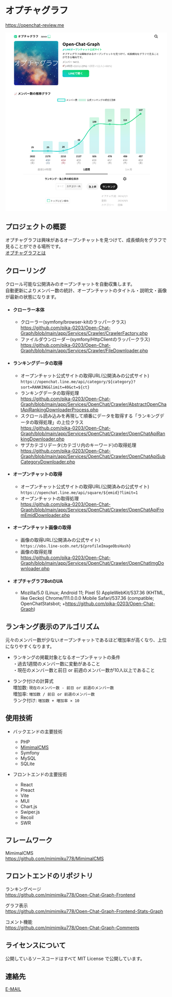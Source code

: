 # オプチャグラフ
https://openchat-review.me

![Image](/image.jpg)

## プロジェクトの概要
オプチャグラフは興味があるオープンチャットを見つけて、成長傾向をグラフで見ることができる場所です。  
[オプチャグラフとは](https://openchat-review.me/policy)

## クローリング  
クロール可能な公開済みのオープンチャットを自動収集します。  
自動更新によりメンバー数の統計、オープンチャットのタイトル・説明文・画像が最新の状態になります。  

- #### クローラー本体
  - クローラー(symfony/browser-kitのラッパークラス)  
  https://github.com/pika-0203/Open-Chat-Graph/blob/main/app/Services/Crawler/CrawlerFactory.php
  - ファイルダウンローダー(symfony/HttpClientのラッパークラス)  
  https://github.com/pika-0203/Open-Chat-Graph/blob/main/app/Services/Crawler/FileDownloader.php

- #### ランキングデータの取得
  - オープンチャット公式サイトの取得URL(公開済みの公式サイト)    
  `https://openchat.line.me/api/category/${category}?sort=RANKING&limit=40&ct=${ct}`
  - ランキングデータの取得処理  
  https://github.com/pika-0203/Open-Chat-Graph/blob/main/app/Services/OpenChat/Crawler/AbstractOpenChatApiRankingDownloaderProcess.php
  - スクロール読み込みを再現して順番にデータを取得する「ランキングデータの取得処理」の上位クラス  
  https://github.com/pika-0203/Open-Chat-Graph/blob/main/app/Services/OpenChat/Crawler/OpenChatApiRankingDownloader.php
  - サブカテゴリデータ(カテゴリ内のキーワード)の取得処理  
  https://github.com/pika-0203/Open-Chat-Graph/blob/main/app/Services/OpenChat/Crawler/OpenChatApiSubCategoryDownloader.php

- #### オープンチャットの取得
  - オープンチャット公式サイトの取得URL(公開済みの公式サイト)    
    `https://openchat.line.me/api/square/${emid}?limit=1`
  - オープンチャットの取得処理  
    https://github.com/pika-0203/Open-Chat-Graph/blob/main/app/Services/OpenChat/Crawler/OpenChatApiFromEmidDownloader.php

- #### オープンチャット画像の取得
  - 画像の取得URL(公開済みの公式サイト)    
    `https://obs.line-scdn.net/${profileImageObsHash}`
  - 画像の取得処理  
    https://github.com/pika-0203/Open-Chat-Graph/blob/main/app/Services/OpenChat/Crawler/OpenChatImgDownloader.php

- #### オプチャグラフBotのUA
  - Mozilla/5.0 (Linux; Android 11; Pixel 5) AppleWebKit/537.36 (KHTML, like Gecko) Chrome/111.0.0.0 Mobile Safari/537.36 (compatible; OpenChatStatsbot; +https://github.com/pika-0203/Open-Chat-Graph)

## ランキング表示のアルゴリズム
元々のメンバー数が少ないオープンチャットであるほど増加率が高くなり、上位になりやすくなります。  

* ランキングの掲載対象となるオープンチャットの条件  
・過去1週間のメンバー数に変動があること  
・現在のメンバー数と前日 or 前週のメンバー数が10人以上であること

* ランク付けの計算式  
増加数: `現在のメンバー数 - 前日 or 前週のメンバー数`  
増加率: `増加数 / 前日 or 前週のメンバー数`  
ランク付け: `増加数 + 増加率 × 10`  

## 使用技術
- バックエンドの主要技術
  - PHP
  - [MimimalCMS](https://github.com/mimimiku778/MimimalCMS)
  - Symfony
  - MySQL
  - SQLite  

- フロントエンドの主要技術
  - React
  - Preact
  - Vite
  - MUI
  - Chart.js
  - Swiper.js
  - Recoil
  - SWR

## フレームワーク
MimimalCMS  
https://github.com/mimimiku778/MimimalCMS

## フロントエンドのリポジトリ  
ランキングページ  
https://github.com/mimimiku778/Open-Chat-Graph-Frontend  

グラフ表示  
https://github.com/mimimiku778/Open-Chat-Graph-Frontend-Stats-Graph  

コメント機能  
https://github.com/mimimiku778/Open-Chat-Graph-Comments  

## ライセンスについて
公開しているソースコードはすべて MIT License で公開しています。

## 連絡先
[E-MAIL](<mailto:support@openchat-review.me>)  
